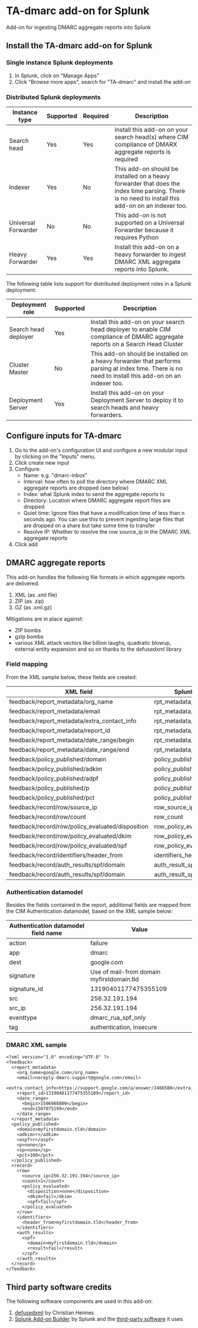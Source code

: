 # TA-dmarc add-on for Splunk

Add-on for ingesting DMARC aggregate reports into Splunk

## Install the TA-dmarc add-on for Splunk

### Single instance Splunk deployments

1. In Splunk, click on "Manage Apps"
2. Click "Browse more apps", search for "TA-dmarc" and install the add-on

### Distributed Splunk deployments

| Instance type | Supported | Required | Description
|---------------|-----------|----------|------------
| Search head   | Yes       | Yes      | Install this add-on on your search head(s) where CIM compliance of DMARX aggregate reports is required
| Indexer       | Yes       | No       | This add-on should be installed on a heavy forwarder that does the index time parsing. There is no need to install this add-on on an indexer too.
| Universal Forwarder | No  | No       | This add-on is not supported on a Universal Forwarder because it requires Python
| Heavy Forwarder     | Yes | Yes      | Install this add-on on a heavy forwarder to ingest DMARC XML aggregate reports into Splunk.

The following table lists support for distributed deployment roles in a Splunk deployment:

| Deployment role | Supported | Description
|-----------------|-----------|-------------
| Search head deployer | Yes  | Install this add-on on your search head deployer to enable CIM compliance of DMARC aggregate reports on a Search Head Cluster
| Cluster Master       | No  | This add-on should be installed on a heavy forwarder that performs parsing at index time. There is no need to install this add-on on an indexer too.
| Deployment Server    | Yes  | Install this add-on on your Deployment Server to deploy it to search heads and heavy forwarders.

## Configure inputs for TA-dmarc

1. Go to the add-on's configuration UI and configure a new modular input by clicking on the "Inputs" menu.
2. Click create new input
3. Configure:
   * Name: e.g. "dmarc-inbox"
   * Interval: how often to poll the directory where DMARC XML aggregate reports are dropped (see below)
   * Index: what Splunk index to send the aggregate reports to
   * Directory: Location where DMARC aggregate report files are dropped
   * Quiet time: Ignore files that have a modification time of less than n seconds ago. You can use this to prevent ingesting large files that are dropped on a share but take some time to transfer
   * Resolve IP: Whether to resolve the row source_ip in the DMARC XML aggregate reports
4. Click add

## DMARC aggregate reports

This add-on handles the following file formats in which aggregate reports are delivered:

1. XML (as .xml file)
2. ZIP (as .zip)
3. GZ (as .xml.gz)

Mitigations are in place against:

* ZIP bombs
* gzip bombs
* various XML attack vectors like billion laughs, quadratic blowup, external entity expansion and so on thanks to the defusedxml library

### Field mapping

From the XML sample below, these fields are created:

| XML field                       | Splunk field name               | Value                                       |
|---------------------------------|---------------------------------|---------------------------------------------|
|feedback/report_metadata/org_name | rpt_metadata_org_name            | google.com                                  | 
|feedback/report_metadata/email    | rpt_metadata_email               | noreply-dmarc-support@google.com            | 
|feedback/report_metadata/extra_contact_info | rpt_metadata_extra_contact_info  | https://support.google.com/a/answer/2466580 | 
|feedback/report_metadata/report_id | rpt_metadata_report_id           | 13190401177475355109                        | 
|feedback/report_metadata/date_range/begin | rpt_metadata_date_range_begin    | 1506988800                                  | 
|feedback/report_metadata/date_range/end | rpt_metadata_date_range_end      | 1507075199                                  | 
|feedback/policy_published/domain  | policy_published_domain          | myfirstdomain.tld                           | 
|feedback/policy_published/adkim   | policy_published_adkim           | r                                           | 
|feedback/policy_published/adpf    | policy_published_aspf            | r                                           | 
|feedback/policy_published/p       | policy_published_p               | none                                        | 
|feedback/policy_published/pct     | policy_published_pct             | 100                                         | 
|feedback/record/row/source_ip     | row_source_ip                    | 256.32.191.194                              | 
|feedback/record/row/count         | row_count                        | 1                                           | 
|feedback/record/row/policy_evaluated/disposition |row_policy_evaluated_disposition | none                                        | 
|feedback/record/row/policy_evaluated/dkim |row_policy_evaluated_dkim        | fail                                        | 
|feedback/record/row/policy_evaluated/spf  |row_policy_evaluated_spf         | fail                                        | 
|feedback/record/identifiers/header_from   |identifiers_header_from          | myfirstdomain.tld                           | 
|feedback/record/auth_results/spf/domain   | auth_result_spf_domain           | myfirstdomain.tld                           | 
|feedback/record/auth_results/spf/domain   | auth_result_spf_result           | fail                                        | 

### Authentication datamodel

Besides the fields contained in the report, additional fields are mapped from the CIM Authentication datamodel, based on the XML sample below:

| Authentication datamodel field name  | Value                           |
|--------------------------------------|---------------------------------|
| action       | failure               |
| app          | dmarc                 |
| dest         | google.com            |
| signature    | Use of mail-from domain myfirstdomain.tld |
| signature_id | 13190401177475355109  |
| src          | 256.32.191.194 |
| src_ip       | 256.32.191.194 |
| eventtype    | dmarc_rua_spf_only |
| tag          | authentication, insecure|


### DMARC XML sample

```
<?xml version="1.0" encoding="UTF-8" ?>
<feedback>
  <report_metadata>
    <org_name>google.com</org_name>
    <email>noreply-dmarc-support@google.com</email>
    <extra_contact_info>https://support.google.com/a/answer/2466580</extra_contact_info>
    <report_id>13190401177475355109</report_id>
    <date_range>
      <begin>1506988800</begin>
      <end>1507075199</end>
    </date_range>
  </report_metadata>
  <policy_published>
    <domain>myfirstdomain.tld</domain>
    <adkim>r</adkim>
    <aspf>r</aspf>
    <p>none</p>
    <sp>none</sp>
    <pct>100</pct>
  </policy_published>
  <record>
    <row>
      <source_ip>256.32.191.194</source_ip>
      <count>1</count>
      <policy_evaluated>
        <disposition>none</disposition>
        <dkim>fail</dkim>
        <spf>fail</spf>
      </policy_evaluated>
    </row>
    <identifiers>
      <header_from>myfirstdomain.tld</header_from>
    </identifiers>
    <auth_results>
      <spf>
        <domain>myfirstdomain.tld</domain>
        <result>fail</result>
      </spf>
    </auth_results>
  </record>
</feedback>
```


## Third party software credits

The following software components are used in this add-on:

1. [defusedxml](https://pypi.python.org/pypi/defusedxml/0.5.0) by Christian Heimes
2. [Splunk Add-on Builder](https://docs.splunk.com/Documentation/AddonBuilder/2.2.0/UserGuide/Overview) by Splunk and the [third-party software](https://docs.splunk.com/Documentation/AddonBuilder/2.2.0/UserGuide/Thirdpartysoftwarecredits) it uses

